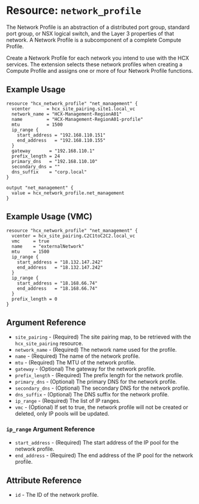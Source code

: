 # Resource: `network_profile`

The Network Profile is an abstraction of a distributed port group, standard port
group, or NSX logical switch, and the Layer 3 properties of that network. A
Network Profile is a subcomponent of a complete Compute Profile.

Create a Network Profile for each network you intend to use with the HCX
services. The extension selects these network profiles when creating a Compute
Profile and assigns one or more of four Network Profile functions.

## Example Usage

```hcl
resource "hcx_network_profile" "net_management" {
  vcenter      = hcx_site_pairing.site1.local_vc
  network_name = "HCX-Management-RegionA01"
  name         = "HCX-Management-RegionA01-profile"
  mtu          = 1500
  ip_range {
    start_address = "192.168.110.151"
    end_address   = "192.168.110.155"
  }
  gateway       = "192.168.110.1"
  prefix_length = 24
  primary_dns   = "192.168.110.10"
  secondary_dns = ""
  dns_suffix    = "corp.local"
}

output "net_management" {
  value = hcx_network_profile.net_management
}
```

## Example Usage (VMC)

```hcl
resource "hcx_network_profile" "net_management" {
  vcenter = hcx_site_pairing.C2C1toC2C2.local_vc
  vmc     = true
  name    = "externalNetwork"
  mtu     = 1500
  ip_range {
    start_address = "18.132.147.242"
    end_address   = "18.132.147.242"
  }
  ip_range {
    start_address = "18.168.66.74"
    end_address   = "18.168.66.74"
  }
  prefix_length = 0
}
```

## Argument Reference

* `site_pairing` - (Required) The site pairing map, to be retrieved with the
  `hcx_site_pairing` resource.
* `network_name` - (Required) The network name used for the profile.
* `name` - (Required) The name of the network profile.
* `mtu` - (Required) The MTU of the network profile.
* `gateway` - (Optional) The gateway for the network profile.
* `prefix_length` - (Required) The prefix length for the network profile.
* `primary_dns` - (Optional) The primary DNS for the network profile.
* `secondary_dns` - (Optional) The secondary DNS for the network profile.
* `dns_suffix` - (Optional) The DNS suffix for the network profile.
* `ip_range` - (Required) The list of IP ranges.
* `vmc` - (Optional) If set to true, the network profile will not be created or
  deleted, only IP pools will be updated.

### `ip_range` Argument Reference

* `start_address` - (Required) The start address of the IP pool for the network
  profile.
* `end_address` - (Required) The end address of the IP pool for the network
  profile.

## Attribute Reference

* `id` - The ID of the network profile.
